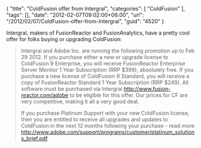 {
	"title": "ColdFusion offer from Intergral",
	"categories": [
		"ColdFusion"
	],
	"tags": [],
	"date": "2012-02-07T09:02:00+06:00",
	"url": "/2012/02/07/ColdFusion-offer-from-Intergral",
	"guid": "4520"
}

Intergral, makers of FusionReactor and FusionAnalytics, have a pretty cool offer for folks buying or upgrading ColdFusion:

<blockquote>
Intergral and Adobe Inc. are running the following promotion up to Feb 29 2012.   If you purchase either a new or upgrade license to ColdFusion 9 Enterprise, you will receive FusionReactor Enterprise Server Monitor 1 Year Subscription (RRP $399), absolutely free.   If you purchase a new license of ColdFusion 9 Standard, you will receive a copy of FusionReactor Standard 1 Year Subscription (RRP $249).  All software must be purchased via Intergral <a href="http://www.fusion-reactor.com/adobe">http://www.fusion-reactor.com/adobe</a> to be eligible for this offer.  Our prices for CF are very competitive, making it all a very good deal.

If you purchase Platinum Support with your new ColdFusion license, then you are entitled to receive all upgrades and updates to ColdFusion in the next 12 months following your purchase - read more <a href="http://www.adobe.com/support/programs/customer/platinum_solutions_brief.pdf">http://www.adobe.com/support/programs/customer/platinum_solutions_brief.pdf</a>
</blockquote>
